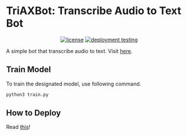 # TriAXBot: Transcribe Audio to Text Bot

<div align="center">
  <a href="https://github.com/reshalfahsi/triaxbot/blob/main/LICENSE"><img src="https://img.shields.io/badge/License-MIT-yellow.svg" alt="license"></a>
  <a href="https://github.com/reshalfahsi/triaxbot/actions/workflows/deploy.yml"><img src="https://github.com/reshalfahsi/triaxbot/actions/workflows/deploy.yml/badge.svg" alt="deployment testing"></a>
</div>

A simple bot that transcribe audio to text. Visit [here](https://t.me/transcribeaudiototextbot).


## Train Model

To train the designated model, use following command.

```bash
python3 train.py
```

## How to Deploy

Read [this](https://remarkablemark.org/blog/2021/03/12/github-actions-deploy-to-heroku/)!
